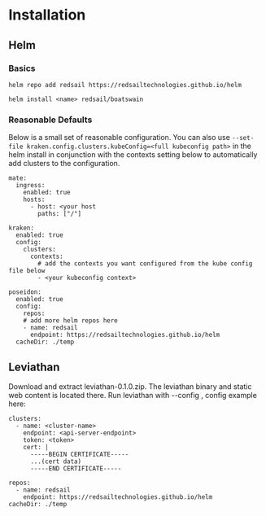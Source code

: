 # Installation

## Helm
### Basics
`helm repo add redsail https://redsailtechnologies.github.io/helm`

`helm install <name> redsail/boatswain`

### Reasonable Defaults
Below is a small set of reasonable configuration. You can also use `--set-file kraken.config.clusters.kubeConfig=<full kubeconfig path>` in the helm install in conjunction with the contexts setting below to automatically add clusters to the configuration.
```
mate:
  ingress:
    enabled: true
    hosts:
      - host: <your host
        paths: ["/"]

kraken:
  enabled: true
  config:
    clusters:
      contexts:
        # add the contexts you want configured from the kube config file below
        - <your kubeconfig context>

poseidon:
  enabled: true
  config:
    repos:
    # add more helm repos here
    - name: redsail
      endpoint: https://redsailtechnologies.github.io/helm
  cacheDir: ./temp
```

## Leviathan
Download and extract leviathan-0.1.0.zip. The leviathan binary and static web content is located there. Run leviathan with --config <your-config-filepath>, config example here:
```
clusters:
  - name: <cluster-name>
    endpoint: <api-server-endpoint>
    token: <token>
    cert: |
      -----BEGIN CERTIFICATE-----
      ...(cert data)
      -----END CERTIFICATE-----

repos:
  - name: redsail
    endpoint: https://redsailtechnologies.github.io/helm
cacheDir: ./temp
```
